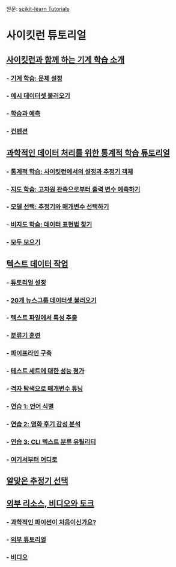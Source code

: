 원문: [scikit-learn Tutorials](https://scikit-learn.org/stable/tutorial/index.html)

# 사이킷런 튜토리얼

## [사이킷런과 함께 하는 기계 학습 소개](basic/tutorial)

### - [기계 학습: 문제 설정](basic/tutorial#기계-학습-문제-설정)
### - [예시 데이터셋 불러오기](basic/tutorial#예시-데이터셋-불러오기)
### - [학습과 예측](basic/tutorial#학습과-예측)
### - [컨벤션](basic/tutorial#컨벤션)

## [과학적인 데이터 처리를 위한 통계적 학습 튜토리얼](statistical_inference)

### - [통계적 학습: 사이킷런에서의 설정과 추정기 객체](statistical_inference/settings)
### - [지도 학습: 고차원 관측으로부터 출력 변수 예측하기](statistical_inference/supervised_learning)
### - [모델 선택: 추정기와 매개변수 선택하기](statistical_inference/model_selection)
### - [비지도 학습: 데이터 표현법 찾기](statistical_inference/unsupervised_learning)
### - [모두 모으기](statistical_inference/putting_together)

## [텍스트 데이터 작업](text_analytics/working_with_text_data)

### - [튜토리얼 설정](text_analytics/working_with_text_data#튜토리얼-설정)
### - [20개 뉴스그룹 데이터셋 불러오기](text_analytics/working_with_text_data#20개-뉴스그룹-데이터셋-불러오기)
### - [텍스트 파일에서 특성 추출](text_analytics/working_with_text_data#텍스트-파일에서-특성-추출)
### - [분류기 훈련](text_analytics/working_with_text_data#분류기-훈련)
### - [파이프라인 구축](text_analytics/working_with_text_data#파이프라인-구축)
### - [테스트 세트에 대한 성능 평가](text_analytics/working_with_text_data#테스트-세트에-대한-성능-평가)
### - [격자 탐색으로 매개변수 튜닝](text_analytics/working_with_text_data#격자-탐색으로-매개변수-튜닝)
### - [연습 1: 언어 식별](text_analytics/working_with_text_data#연습-1:-언어-식별)
### - [연습 2: 영화 후기 감성 분석](text_analytics/working_with_text_data#연습-2:-영화-후기-감성-분석)
### - [연습 3: CLI 텍스트 분류 유틸리티](text_analytics/working_with_text_data#연습-3:-CLI-텍스트-분류-유틸리티)
### - [여기서부터 어디로](text_analytics/working_with_text_data#여기서부터-어디로)

## [알맞은 추정기 선택](machine_learning_map)

## [외부 리소스, 비디오와 토크](../presentations)

### - [과학적인 파이썬이 처음이신가요?](../presentations#과학적인-파이썬이-처음이신가요?)
### - [외부 튜토리얼](../presentations#외부-튜토리얼)
### - [비디오](../presentations#비디오)
